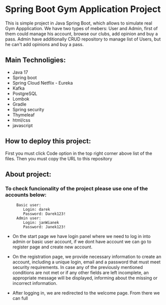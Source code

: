 # Spring Boot Gym Application Project
This is simple project in Java Spring Boot, which allows to simulate real Gym Appplication. We have two types of mebers: User and Admin, first of them could manage his account, browse our clubs, add opinion and buy a pass. Admin have additionally CRUD repository to manage list of Users, but he can't add opinions and buy a pass.

## Main Technoligies:
* Java 17
* Spring boot
* Spring Cloud Netflix - Eureka
* Kafka
* PostgreSQL
* Lombok
* Gradle
* Spring security
* Thymeleaf
* html/css
* javascript

## How to deploy this project:
First you must click Code option in the top right corner above list of the files. Then you must copy the URL to this repository

## About project:
### To check funcionality of the project please use one of the accounts below:
         Basic user:
            Login: darek
            Password: Darek123!
         Admin user:
            Login: janWianek
            Password: Janek123!
* On the start page we have login panel where we need to log in into admin or basic user account, if we dont have account we can go to register page and create new account.

* On the registration page, we provide necessary information to create an account, including a unique login, email and a password that must meet security requirements. In case any of the previously mentioned conditions are not met or if any other fields are left incomplete, an appropriate message will be displayed, informing about the missing or incorrect information.

* After logging in, we are redirected to the welcome page. From there we can full
